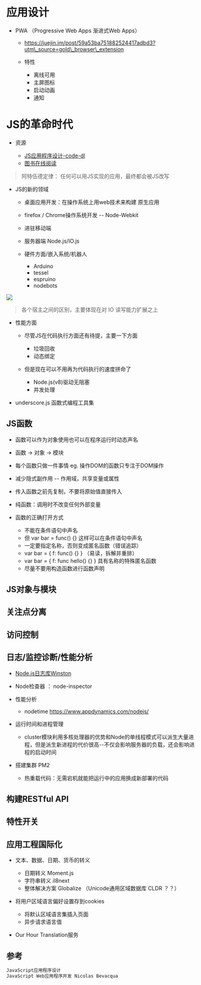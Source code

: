 # 应用设计

- PWA （Progressive Web Apps 渐进式Web Apps）

  - <https://juejin.im/post/59a53ba751882524417adbd3?utm\_source=gold\_browser\_extension>
  - 特性

    - 离线可用
    - 主屏图标
    - 启动动画
    - 通知

# JS的革命时代

- 资源

  - [JS应用程序设计-code-dl](https://github.com/oreillymedia/programming_javascript_applications)
  - [图书在线阅读](http://chimera.labs.oreilly.com/books/1234000000262/pr01.html)

> 阿特伍德定律： 任何可以用JS实现的应用，最终都会被JS改写

- JS的新的领域

  - 桌面应用开发：在操作系统上用web技术来构建 原生应用
  - firefox / Chrome操作系统开发 -- Node-Webkit
  - 进驻移动端
  - 服务器端 Node.js/IO.js

  - 硬件方面/嵌入系统/机器人

    - Arduino
    - tessel
    - espruino
    - nodebots

![](https://user-gold-cdn.xitu.io/2017/11/9/2c678378517e7e0baba9b15ab971dfe7?imageView2/0/w/1280/h/960/ignore-error/1)

> 各个宿主之间的区别，主要体现在对 IO 读写能力扩展之上

- 性能方面

  - 尽管JS在代码执行方面还有待提，主要一下方面

    - 垃圾回收
    - 动态绑定

  - 但是现在可以不用再为代码执行的速度拼命了

    - Node.js(v8)驱动无阻塞
    - 并发处理

- underscore.js 函数式编程工具集

## JS函数

- 函数可以作为对象使用也可以在程序运行时动态声名
- 函数 -> 对象 -> 模块
- 每个函数只做一件事情 eg. 操作DOM的函数只专注于DOM操作
- 减少隐式副作用 -- 作用域，共享变量或属性

- 传入函数之前先复制，不要将原始值直接传入

- 纯函数：调用时不改变任何外部变量

- 函数的正确打开方式

  - 不能在条件语句中声名
  - 但 var bar = func() {} 这样可以在条件语句中声名
  - 一定要指定名称，否则变成匿名函数（错误追踪）
  - var bar = { f: func() {} } （易读，拆解并重排）
  - var bar = { f: func hello() {} } 具有名称的特殊匿名函数
  - 尽量不要用构造函数进行函数声明

## JS对象与模块

## 关注点分离

## 访问控制

## 日志/监控诊断/性能分析

- [Node.js日志库Winston](http://www.jianshu.com/p/e71f727c7b32)
- Node检查器 ： node-inspector
- 性能分析

  - nodetime <https://www.appdynamics.com/nodejs/>

- 运行时间和进程管理

  - cluster模块利用多核处理器的优势和Node的单线程模式可以派生大量进程，但是派生新进程的代价很高--不仅会影响服务器的负载，还会影响进程的启动时间

- 搭建集群 PM2

  - 热重载代码：无需宕机就能把运行中的应用换成新部署的代码

## 构建RESTful API

## 特性开关

## 应用工程国际化

- 文本、数据、日期、货币的转义

  - 日期转义 Moment.js
  - 字符串转义 il8next
  - 整体解决方案 Globalize （Unicode通用区域数据库 CLDR ？？）

- 将用户区域语言偏好设置存到cookies

  - 将默认区域语言集插入页面
  - 异步请求语言值

- Our Hour Translation服务

## 参考

```javascript
JavaScript应用程序设计
JavaScript Web应用程序开发 Nicolas Bevacqua
```
